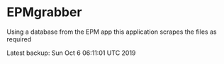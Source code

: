 # EPMgrabber
Using a database from the EPM app this application scrapes the files as required


Latest backup: Sun Oct 6 06:11:01 UTC 2019
